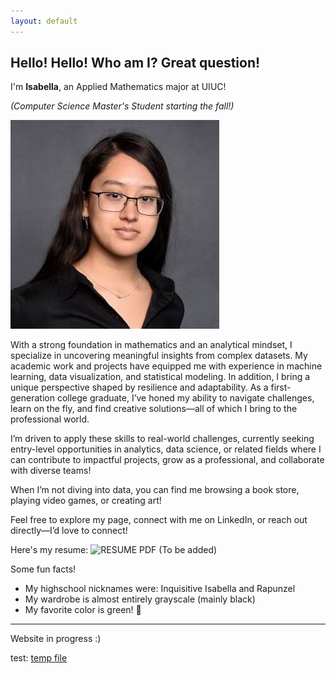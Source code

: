 ```yaml
---
layout: default
---
```


## Hello! Hello! Who am I? Great question!

I'm **Isabella**, an Applied Mathematics major at UIUC! 

_(Computer Science Master's Student starting the fall!)_

![Professional Portrait](assets/images/50402207_07002_0094_Medium_cropped.jpg)  

With a strong foundation in mathematics and an analytical mindset, I specialize in uncovering meaningful insights from complex datasets. My academic work and projects have equipped me with experience in machine learning, data visualization, and statistical modeling. In addition, I bring a unique perspective shaped by resilience and adaptability. As a first-generation college graduate, I’ve honed my ability to navigate challenges, learn on the fly, and find creative solutions—all of which I bring to the professional world.

I’m driven to apply these skills to real-world challenges, currently seeking entry-level opportunities in analytics, data science, or related fields where I can contribute to impactful projects, grow as a professional, and collaborate with diverse teams!

When I’m not diving into data, you can find me browsing a book store, playing video games, or creating art!

Feel free to explore my page, connect with me on LinkedIn, or reach out directly—I’d love to connect!

Here's my resume: ![RESUME PDF (To be added)]()  

Some fun facts! 
-   My highschool nicknames were: Inquisitive Isabella and Rapunzel 
-   My wardrobe is almost entirely grayscale (mainly black)
-   My favorite color is green! 🌱

* * *

Website in progress :)

test: [temp file](./temp.html)
